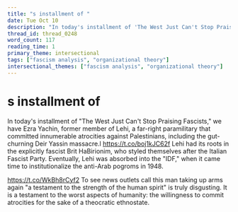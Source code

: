 ```yaml
---
title: "s installment of "
date: Tue Oct 10
description: "In today's installment of 'The West Just Can't Stop Praising Fascists,' we have Ezra Yachin, former member of Lehi, a far-right paramilitary that committed..."
thread_id: thread_0248
word_count: 117
reading_time: 1
primary_theme: intersectional
tags: ["fascism analysis", "organizational theory"]
intersectional_themes: ["fascism analysis", "organizational theory"]
---
```


# s installment of 

In today's installment of "The West Just Can't Stop Praising Fascists," we have Ezra Yachin, former member of Lehi, a far-right paramilitary that committed innumerable atrocities against Palestinians, including the gut-churning Deir Yassin massacre.l https://t.co/boj1kJC62f Lehi had its roots in the explicitly fascist Brit HaBirionim, who styled themselves after the Italian Fascist Party. Eventually, Lehi was absorbed into the "IDF," when it came time to institutionalize the anti-Arab pogroms in 1948.

https://t.co/WkBh8rCyf2 To see news outlets call this man taking up arms again "a testament to the strength of the human spirit" is truly disgusting. It is a testament to the worst aspects of humanity: the willingness to commit atrocities for the sake of a theocratic ethnostate.